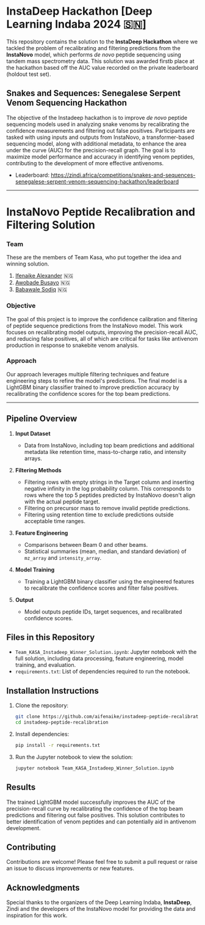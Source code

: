 # InstaDeep Hackathon [Deep Learning Indaba 2024 🇸🇳]

This repository contains the solution to the **InstaDeep Hackathon** where we tackled the problem of recalibrating and filtering predictions from the **InstaNovo** model, which performs _de novo_ peptide sequencing using tandem mass spectrometry data. This solution was awarded firstb place at the hackathon based off the AUC value recorded on the private leaderboard (holdout test set).

## Snakes and Sequences: Senegalese Serpent Venom Sequencing Hackathon

The objective of the Instadeep hackathon is to improve _de novo_ peptide sequencing models used in analyzing snake venoms by recalibrating the confidence measurements and filtering out false positives. Participants are tasked with using inputs and outputs from InstaNovo, a transformer-based sequencing model, along with additional metadata, to enhance the area under the curve (AUC) for the precision-recall graph. The goal is to maximize model performance and accuracy in identifying venom peptides, contributing to the development of more effective antivenoms.

- Leaderboard: https://zindi.africa/competitions/snakes-and-sequences-senegalese-serpent-venom-sequencing-hackathon/leaderboard

---
  
# **InstaNovo Peptide Recalibration and Filtering Solution**


### **Team**
These are the members of Team Kasa, who put together the idea and winning solution.

1. [Ifenaike Alexander](https://www.linkedin.com/in/alexander-ifenaike/) 🇳🇬
2. [Awobade Busayo](https://www.linkedin.com/in/busayo-awobade-107a94175/) 🇳🇬
3. [Babawale Sodiq](https://www.linkedin.com/in/sodiq-babawale-266a78220/) 🇳🇬

### **Objective**

The goal of this project is to improve the confidence calibration and filtering of peptide sequence predictions from the InstaNovo model. This work focuses on recalibrating model outputs, improving the precision-recall AUC, and reducing false positives, all of which are critical for tasks like antivenom production in response to snakebite venom analysis.

### **Approach**

Our approach leverages multiple filtering techniques and feature engineering steps to refine the model's predictions. The final model is a LightGBM binary classifier trained to improve prediction accuracy by recalibrating the confidence scores for the top beam predictions.

---

## **Pipeline Overview**

1. **Input Dataset**
   - Data from InstaNovo, including top beam predictions and additional metadata like retention time, mass-to-charge ratio, and intensity arrays.

2. **Filtering Methods**
   - Filtering rows with empty strings in the Target column and inserting negative infinity in the log probability column. This corresponds to rows where the top 5 peptides predicted by InstaNovo doesn't align with the actual peptide target.
   - Filtering on precursor mass to remove invalid peptide predictions.
   - Filtering using retention time to exclude predictions outside acceptable time ranges.

3. **Feature Engineering**
   - Comparisons between Beam 0 and other beams.
   - Statistical summaries (mean, median, and standard deviation) of `mz_array` and `intensity_array`.

4. **Model Training**
   - Training a LightGBM binary classifier using the engineered features to recalibrate the confidence scores and filter false positives.

5. **Output**
   - Model outputs peptide IDs, target sequences, and recalibrated confidence scores.

## **Files in this Repository**

- `Team_KASA_Instadeep_Winner_Solution.ipynb`: Jupyter notebook with the full solution, including data processing, feature engineering, model training, and evaluation.
- `requirements.txt`: List of dependencies required to run the notebook.

## **Installation Instructions**

1. Clone the repository:
    ```bash
    git clone https://github.com/aifenaike/instadeep-peptide-recalibration.git
    cd instadeep-peptide-recalibration
    ```

2. Install dependencies:
    ```bash
    pip install -r requirements.txt
    ```

3. Run the Jupyter notebook to view the solution:
    ```bash
    jupyter notebook Team_KASA_Instadeep_Winner_Solution.ipynb
    ```

## **Results**

The trained LightGBM model successfully improves the AUC of the precision-recall curve by recalibrating the confidence of the top beam predictions and filtering out false positives. This solution contributes to better identification of venom peptides and can potentially aid in antivenom development.

## **Contributing**

Contributions are welcome! Please feel free to submit a pull request or raise an issue to discuss improvements or new features.

## **Acknowledgments**

Special thanks to the organizers of the Deep Learning Indaba, **InstaDeep**, Zindi and the developers of the InstaNovo model for providing the data and inspiration for this work.



